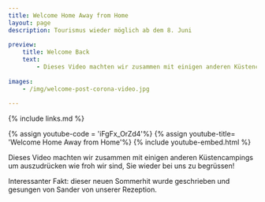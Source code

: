 ```yaml
---
title: Welcome Home Away from Home
layout: page
description: Tourismus wieder möglich ab dem 8. Juni
    
preview:
    title: Welcome Back
    text: 
        - Dieses Video machten wir zusammen mit einigen anderen Küstencampings um auszudrücken wie froh wir sind, Sie wieder bei uns zu begrüssen!
        
images:
    - /img/welcome-post-corona-video.jpg
    
---
```


{% include links.md %}

{% assign youtube-code = 'iFgFx_OrZd4'%}
{% assign youtube-title= 'Welcome Home Away from Home'%}
{% include youtube-embed.html %}


Dieses Video machten wir zusammen mit einigen anderen Küstencampings um auszudrücken wie froh wir sind, Sie wieder bei uns zu begrüssen!

Interessanter Fakt: dieser neuen Sommerhit wurde geschrieben und gesungen von Sander von unserer Rezeption.